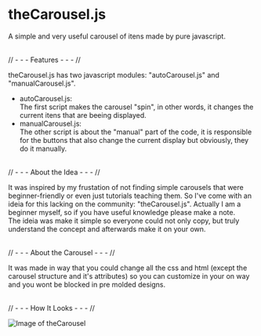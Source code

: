 # theCarousel.js
A simple and very useful carousel of itens made by pure javascript.

<br/> // - - - Features - - - //

theCarousel.js has two javascript modules: "autoCarousel.js" and "manualCarousel.js". 
- autoCarousel.js:
<br/> The first script makes the carousel "spin", in other words, it changes the current itens that are beeing displayed. 
- manualCarousel.js:
<br/> The other script is about the "manual" part of the code, it is responsible for the buttons that also change the current display but obviously, they do it manually.


<br/> // - - - About the Idea - - - //

It was inspired by my frustation of not finding simple carousels that were beginner-friendly or even just tutorials teaching them. So I've come with an ideia for this lacking on the community: "theCarousel.js". Actually I am a beginner myself, so if you have useful knowledge please make a note.
<br/> The ideia was make it simple so everyone could not only copy, but truly understand the concept and afterwards make it on your own.


<br/> // - - - About the Carousel - - - //

It was made in way that you could change all the css and html (except the carousel structure and it's attributes) so you can customize in your on way and you wont be blocked in pre molded designs.


<br/> // - - - How It Looks - - - //

![Image of theCarousel](https://github.com/cassianoedson/theCarousel.js/blob/main/Carousel/img/img-carousel.PNG)
